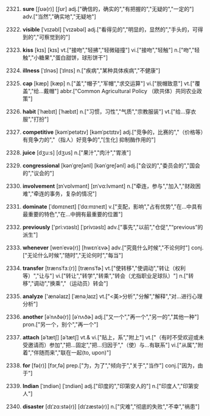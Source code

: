 2321. **sure**
[ʃʊə(r)]  [ʃʊr]
adj.["确信的，确实的","有把握的","无疑的","一定的"]  adv.["当然","确实地","无疑地"]  

2322. **visible**
[ˈvɪzəbl]  [ˈvɪzəbəl]
adj.["看得见的","明显的，显然的","手头的，可得到的","可察觉到的"]  

2323. **kiss**
[kɪs]  [kɪs]
vt.["接吻","轻拂","轻微碰撞"]  vi.["接吻","轻触"]  n.["吻","轻触","小糖果","蛋白甜饼，球形饼干"]  

2324. **illness**
[ˈɪlnəs]  [ˈɪlnɪs]
n.["疾病","某种具体疾病","不健康"]  

2325. **cap**
[kæp]  [kæp]
n.["盖","帽子","军帽","求交运算"]  vi.["脱帽致意"]  vt.["覆盖","给…戴帽"]  abbr.["Common Agricultural Policy （欧共体）共同农业政策"]  

2326. **habit**
[ˈhæbɪt]  [ˈhæbɪt]
n.["习惯，习性","气质","宗教服装"]  vt.["给…穿衣服","打扮"]  

2327. **competitive**
[kəmˈpetətɪv]  [kəmˈpɛtɪtɪv]
adj.["竞争的，比赛的","（价格等）有竞争力的","（指人）好竞争的","[生化] 抑制酶作用的"]  

2328. **juice**
[dʒu:s]  [dʒus]
n.["果汁","肉汁","胃液"]  

2329. **congressional**
[kənˈgreʃənl]  [kənˈɡreʃənl]
adj.["会议的","委员会的","国会的","议会的"]  

2330. **involvement**
[ɪnˈvɒlvmənt]  [ɪnˈvɑ:lvmənt]
n.["牵连，参与","加入","财政困难","牵连的事务，复杂的情况"]  

2331. **dominate**
[ˈdɒmɪneɪt]  [ˈdɑ:mɪneɪt]
v.["支配，影响","占有优势","在…中具有最重要的特色","在…中拥有最重要的位置"]  

2332. **previously**
['pri:vɪəslɪ]  [ˈprivɪəslɪ]
adv.["事先","以前","仓促","“previous”的派生"]  

2333. **whenever**
[wenˈevə(r)]  [hwɛnˈɛvɚ]
adv.["究竟什么时候","不论何时"]  conj.["无论什么时候","随时","无论何时","每当"]  

2334. **transfer**
[trænsˈfɜ:(r)]  [trænsˈfɚ]
vt.["使转移","使调动","转让（权利等）","让与"]  vi.["转让","转学","转乘","转会（尤指职业足球队）"]  n.["转移","调动","换乘","（运动员）转会"]  

2335. **analyze**
['ænəlaɪz]  [ˈænəˌlaɪz]
vt.["<美>分析","分解","解释","对…进行心理分析"]  

2336. **another**
[əˈnʌðə(r)]  [əˈnʌðɚ]
adj.["又一个","再一个","另一的","其他一种"]  pron.["另一个，别个","再一个"]  

2337. **attach**
[əˈtætʃ]  [əˈtætʃ]
vt.& vi.["贴上，系","附上"]  vt.["（有时不受欢迎或未受邀请而）参加","把…固定","把…归因于","（使）与…有联系"]  vi.["从属","附着","伴随而来","联在一起(to, upon)"]  

2338. **for**
[fə(r)]  [fɔr,fə]
prep.["为，为了","倾向于","关于","当作"]  conj.["因为，由于"]  

2339. **Indian**
[ˈɪndiən]  [ˈɪndiən]
adj.["印度的","印第安人的"]  n.["印度人","印第安人"]  

2340. **disaster**
[dɪˈzɑ:stə(r)]  [dɪˈzæstə(r)]
n.["灾难","彻底的失败","不幸","祸患"]  

